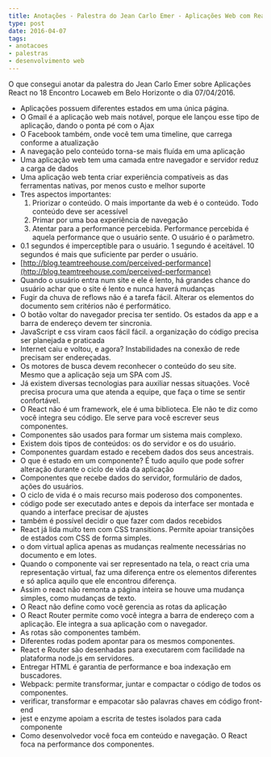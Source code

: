 ```yaml
---
title: Anotações - Palestra do Jean Carlo Emer - Aplicações Web com React
type: post
date: 2016-04-07
tags:
- anotacoes
- palestras
- desenvolvimento web
---
```


O que consegui anotar da palestra do Jean Carlo Emer sobre Aplicações React no 18 Encontro Locaweb em Belo Horizonte o dia 07/04/2016.

*   Aplicações possuem diferentes estados em uma única página.
*   O Gmail é a aplicação web mais notável, porque ele lançou esse tipo de aplicação, dando o ponta pé com o Ajax
*   O Facebook também, onde você tem uma timeline, que carrega conforme a atualização
*   A navegação pelo conteúdo torna-se mais fluída em uma aplicação
*   Uma aplicação web tem uma camada entre navegador e servidor reduz a carga de dados
*   Uma aplicação web tenta criar experiência compatíveis as das ferramentas nativas, por menos custo e melhor suporte
*   Tres aspectos importantes:
    1.  Priorizar o conteúdo. O mais importante da web é o conteúdo. Todo conteúdo deve ser acessível
    2.  Primar por uma boa experiência de navegação
    3.  Atentar para a performance percebida. Performance percebida é aquela performance que o usuário sente. O usuário é o parâmetro.
*   0.1 segundos é imperceptible para o usuário. 1 segundo é aceitável. 10 segundos é mais que suficiente par perder o usuário.
*   [http://blog.teamtreehouse.com/perceived-performance](http://blog.teamtreehouse.com/perceived-performance)
*   Quando o usuário entra num site e ele é lento, há grandes chance do usuário achar que o site é lento e nunca haverá mudanças
*   Fugir da chuva de reflows não é a tarefa fácil. Alterar os elementos do documento sem critérios não é performático.
*   O botão voltar do navegador precisa ter sentido. Os estados da app e a barra de endereço devem ter sincronia.
*   JavaScript e css viram caos fácil fácil. a organização do código precisa ser planejada e praticada
*   Internet caiu e voltou, e agora? Instabilidades na conexão de rede precisam ser endereçadas.
*   Os motores de busca devem reconhecer o conteúdo do seu site. Mesmo que a aplicação seja um SPA com JS.
*   Já existem diversas tecnologias para auxiliar nessas situações. Você precisa procura uma que atenda a equipe, que faça o time se sentir confortável.
*   O React não é um framework, ele é uma biblioteca. Ele não te diz como você integra seu código. Ele serve para você escrever seus componentes.
*   Componentes são usados para formar um sistema mais complexo.
*   Existem dois tipos de conteúdos: os do servidor e os do usuário.
*   Componentes guardam estado e recebem dados dos seus ancestrais.
*   O que é estado em um componente? É tudo aquilo que pode sofrer alteração durante o ciclo de vida da aplicação
*   Componentes que recebe dados do servidor, formulário de dados, ações do usuários.
*   O ciclo de vida é o mais recurso mais poderoso dos componentes.
*   código pode ser executado antes e depois da interface ser montada e quando a interface precisar de ajustes
*   também é possível decidir o que fazer com dados recebidos
*   React já lida muito tem com CSS transitions. Permite apoiar transições de estados com CSS de forma simples.
*   o dom virtual aplica apenas as mudanças realmente necessárias no documento e em lotes.
*   Quando o componente vai ser representado na tela, o react cria uma representação virtual, faz uma diferença entre os elementos diferentes e só aplica aquilo que ele encontrou diferença.
*   Assim o react não remonta a página inteira se houve uma mudança simples, como mudanças de texto.
*   O React não define como você gerencia as rotas da aplicação
*   O React Router permite como você integra a barra de endereço com a aplicação. Ele integra a sua aplicação com o navegador.
*   As rotas são componentes também.
*   Diferentes rodas podem apontar para os mesmos componentes.
*   React e Router são desenhadas para executarem com facilidade na plataforma node.js em servidores.
*   Entregar HTML é garantia de performance e boa indexação em buscadores.
*   Webpack: permite transformar, juntar e compactar o código de todos os componentes.
*   verificar, transformar e empacotar são palavras chaves em código front-end
*   jest e enzyme apoiam a escrita de testes isolados para cada componente
*   Como desenvolvedor você foca em conteúdo e navegação. O React foca na performance dos componentes.
